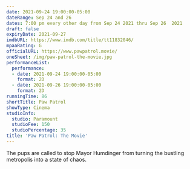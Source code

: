 ```yaml
---
date: 2021-09-24 19:00:00-05:00
dateRange: Sep 24 and 26
dates: 7:00 pm every other day from Sep 24 2021 thru Sep 26  2021
draft: false
expiryDate: 2021-09-27
imdbURL: https://www.imdb.com/title/tt11832046/
mpaaRating: G
officialURL: https://www.pawpatrol.movie/
oneSheet: /img/paw-patrol-the-movie.jpg
performanceList:
  performance:
  - date: 2021-09-24 19:00:00-05:00
    format: 2D
  - date: 2021-09-26 19:00:00-05:00
    format: 2D
runningTime: 86
shortTitle: Paw Patrol
showType: Cinema
studioInfo:
  studio: Paramount
  studioFee: 150
  studioPercentage: 35
title: 'Paw Patrol: The Movie'
---
```


The pups are called to stop Mayor Humdinger from turning the bustling metropolis into a state of chaos.
